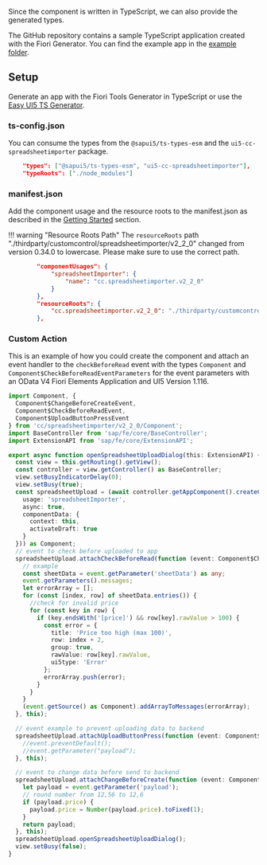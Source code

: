 Since the component is written in TypeScript, we can also provide the generated types.

The GitHub repository contains a sample TypeScript application created with the Fiori Generator. You can find the example app in the [example folder](https://github.com/spreadsheetimporter/ui5-cc-spreadsheetimporter/tree/main/examples/packages/ordersv4fets).

## Setup

Generate an app with the Fiori Tools Generator in TypeScript or use the [Easy UI5 TS Generator](https://github.com/ui5-community/generator-ui5-ts-app).

### ts-config.json

You can consume the types from the `@sapui5/ts-types-esm` and the `ui5-cc-spreadsheetimporter` package.

```json
    "types": ["@sapui5/ts-types-esm", "ui5-cc-spreadsheetimporter"],
    "typeRoots": ["./node_modules"]
```

### manifest.json

Add the component usage and the resource roots to the manifest.json as described in the [Getting Started](GettingStarted.md) section.

<!-- prettier-ignore-start -->
!!! warning "Resource Roots Path"
    The `resourceRoots` path "./thirdparty/customcontrol/spreadsheetimporter/v2_2_0" changed from version 0.34.0 to lowercase. Please make sure to use the correct path.
<!-- prettier-ignore-end -->

```json
        "componentUsages": {
            "spreadsheetImporter": {
                "name": "cc.spreadsheetimporter.v2_2_0"
            }
        },
        "resourceRoots": {
            "cc.spreadsheetimporter.v2_2_0": "./thirdparty/customcontrol/spreadsheetimporter/v2_2_0"
        },
```

### Custom Action

This is an example of how you could create the component and attach an event handler to the `checkBeforeRead` event with the types `Component` and `Component$CheckBeforeReadEventParameters` for the event parameters with an OData V4 Fiori Elements Application and UI5 Version 1.116.

```typescript
import Component, {
  Component$ChangeBeforeCreateEvent,
  Component$CheckBeforeReadEvent,
  Component$UploadButtonPressEvent
} from 'cc/spreadsheetimporter/v2_2_0/Component';
import BaseController from 'sap/fe/core/BaseController';
import ExtensionAPI from 'sap/fe/core/ExtensionAPI';

export async function openSpreadsheetUploadDialog(this: ExtensionAPI) {
  const view = this.getRouting().getView();
  const controller = view.getController() as BaseController;
  view.setBusyIndicatorDelay(0);
  view.setBusy(true);
  const spreadsheetUpload = (await controller.getAppComponent().createComponent({
    usage: 'spreadsheetImporter',
    async: true,
    componentData: {
      context: this,
      activateDraft: true
    }
  })) as Component;
  // event to check before uploaded to app
  spreadsheetUpload.attachCheckBeforeRead(function (event: Component$CheckBeforeReadEvent) {
    // example
    const sheetData = event.getParameter('sheetData') as any;
    event.getParameters().messages;
    let errorArray = [];
    for (const [index, row] of sheetData.entries()) {
      //check for invalid price
      for (const key in row) {
        if (key.endsWith('[price]') && row[key].rawValue > 100) {
          const error = {
            title: 'Price too high (max 100)',
            row: index + 2,
            group: true,
            rawValue: row[key].rawValue,
            ui5type: 'Error'
          };
          errorArray.push(error);
        }
      }
    }
    (event.getSource() as Component).addArrayToMessages(errorArray);
  }, this);

  // event example to prevent uploading data to backend
  spreadsheetUpload.attachUploadButtonPress(function (event: Component$UploadButtonPressEvent) {
    //event.preventDefault();
    //event.getParameter("payload");
  }, this);

  // event to change data before send to backend
  spreadsheetUpload.attachChangeBeforeCreate(function (event: Component$ChangeBeforeCreateEvent) {
    let payload = event.getParameter('payload');
    // round number from 12,56 to 12,6
    if (payload.price) {
      payload.price = Number(payload.price).toFixed(1);
    }
    return payload;
  }, this);
  spreadsheetUpload.openSpreadsheetUploadDialog();
  view.setBusy(false);
}
```
